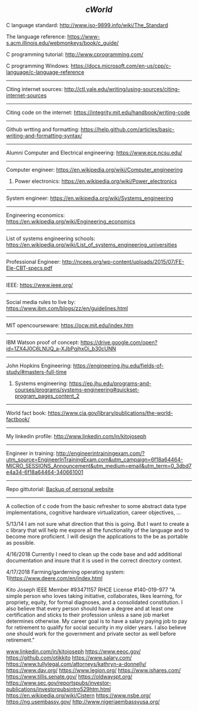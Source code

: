 ***<p align="center">cWorld</p>***
-----------------------------------------------------------------------------------------------------------

C language standard: http://www.iso-9899.info/wiki/The_Standard

The language reference: https://www-s.acm.illinois.edu/webmonkeys/book/c_guide/

C programming tutorial: http://www.cprogramming.com/

C programming Windows: https://docs.microsoft.com/en-us/cpp/c-language/c-language-reference

-----------------------------------------------------------------------------------------------------------

Citing internet sources: http://ctl.yale.edu/writing/using-sources/citing-internet-sources

-----------------------------------------------------------------------------------------------------------

Citing code on the internet: https://integrity.mit.edu/handbook/writing-code

-----------------------------------------------------------------------------------------------------------

Github wrtting and formatting: https://help.github.com/articles/basic-writing-and-formatting-syntax/

-----------------------------------------------------------------------------------------------------------

Alumni Computer and Electrical engineering: https://www.ece.ncsu.edu/

-----------------------------------------------------------------------------------------------------------

Computer engineer: https://en.wikipedia.org/wiki/Computer_engineering
 
 1) Power electronics: https://en.wikipedia.org/wiki/Power_electronics

-----------------------------------------------------------------------------------------------------------

System engineer: https://en.wikipedia.org/wiki/Systems_engineering 

-----------------------------------------------------------------------------------------------------------

Engineering economics: https://en.wikipedia.org/wiki/Engineering_economics

-----------------------------------------------------------------------------------------------------------


List of systems engineering schools: https://en.wikipedia.org/wiki/List_of_systems_engineering_universities

-----------------------------------------------------------------------------------------------------------

Professional Engineer: http://ncees.org/wp-content/uploads/2015/07/FE-Ele-CBT-specs.pdf

-----------------------------------------------------------------------------------------------------------

IEEE: https://www.ieee.org/

-----------------------------------------------------------------------------------------------------------

Social media rules to live by: https://www.ibm.com/blogs/zz/en/guidelines.html

-----------------------------------------------------------------------------------------------------------

MIT opencourseware: https://ocw.mit.edu/index.htm

-----------------------------------------------------------------------------------------------------------

IBM Watson proof of concept: https://drive.google.com/open?id=1ZX4J0C6LNUQ_a-XJbPgjhxOi_b30cUNN

-----------------------------------------------------------------------------------------------------------

John Hopkins Engineering: https://engineering.jhu.edu/fields-of-study/#masters-full-time

1) Systems engineering: https://ep.jhu.edu/programs-and-courses/programs/systems-engineering#quickset-program_pages_content_2

-----------------------------------------------------------------------------------------------------------

World fact book: https://www.cia.gov/library/publications/the-world-factbook/   

-----------------------------------------------------------------------------------------------------------

My linkedin profile: http://www.linkedin.com/in/kitojoseph

-----------------------------------------------------------------------------------------------------------

Engineer in training: http://engineerintrainingexam.com/?utm_source=EngineerInTrainingExam.com&utm_campaign=6f18a64464-MICRO_SESSIONS_Announcement&utm_medium=email&utm_term=0_3dbd7e4a34-6f18a64464-340661001

-----------------------------------------------------------------------------------------------------------

Repo gittutorial: [Backup of personal website](https://github.com/otikkito/gittutorial/blob/master/backupwebsite/www.kjoseph-it.com/README.md)

-----------------------------------------------------------------------------------------------------------

A collection of c code from the basic refresher to some abstract data type implementations, 
cognitive hardware virtualization, career objectives, ...

5/13/14 I am not sure what direction that this is going. But I want to create a c library that 
will help me expore all the functionality of the language and to become more proficient. I will
design the applications to the be as portable as possible.

4/16/2018 Currently I need to clean up the code base and add additional documentation and insure that it
is used in the correct directory context.

4/17/2018
Farming/garderning operating system:
1)https://www.deere.com/en/index.html

Kito Joseph
IEEE Member #93471157
RHCE License #140-019-977
"A simple person who loves taking initiative, collaborates, likes learning, for propriety, equity, for formal diagnoses, and a consolidated constitution.  I also believe that every person should have a degree and at least one certification and sticks to their profession unless a sane job market determines otherwise. My career goal is to have a salary paying job to pay for retirement to qualify for social security in my older years. I also believe one should work for the government and private sector as well before retirement."

www.linkedin.com/in/kitojoseph
https://www.eeoc.gov/
https://github.com/otikkito
https://www.salary.com/
https://www.tullylegal.com/attorneys/kathryn-a-donnelly/
https://www.dav.org/
https://www.legion.org/
https://www.ishares.com/
https://www.tillis.senate.gov/
https://oldwayspt.org/
https://www.sec.gov/reportspubs/investor-publications/investorpubsintro529htm.html
https://en.wikipedia.org/wiki/Cistern
https://www.nsbe.org/
https://ng.usembassy.gov/
http://www.nigeriaembassyusa.org/
